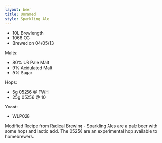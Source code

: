 ```yaml
---
layout: beer
title: Unnamed
style: Sparkling Ale
---
```

* 10L Brewlength
* 1066 OG
* Brewed on 04/05/13

Malts:
* 80% US Pale Malt
* 9% Acidulated Malt
* 9% Sugar

Hops:
* 5g 05256 @ FWH
* 25g 05256 @ 10

Yeast:
* WLP028

Modified Recipe from Radical Brewing - Sparkling Ales are a pale beer with some hops and lactic acid. The 05256 are an experimental hop available to homebrewers.